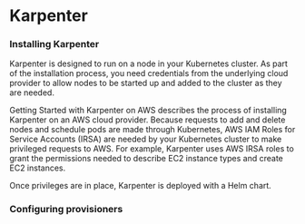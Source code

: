 # Karpenter

### Installing Karpenter

Karpenter is designed to run on a node in your Kubernetes cluster. As part of the installation process, you need credentials from the underlying cloud provider to allow nodes to be started up and added to the cluster as they are needed.

Getting Started with Karpenter on AWS describes the process of installing Karpenter on an AWS cloud provider. Because requests to add and delete nodes and schedule pods are made through Kubernetes, AWS IAM Roles for Service Accounts (IRSA) are needed by your Kubernetes cluster to make privileged requests to AWS. For example, Karpenter uses AWS IRSA roles to grant the permissions needed to describe EC2 instance types and create EC2 instances.

Once privileges are in place, Karpenter is deployed with a Helm chart.

### Configuring provisioners

